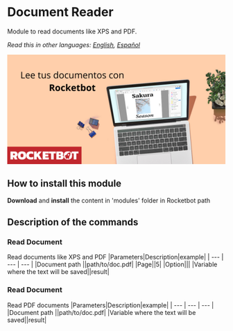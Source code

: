 # Document Reader
  
Module to read documents like XPS and PDF.

*Read this in other languages: [English](Manual_DocReader.md), [Español](Manual_DocReader.es.md)*
  
![banner](imgs/Banner_DocReader.png)
## How to install this module
  
__Download__ and __install__ the content in 'modules' folder in Rocketbot path  



## Description of the commands

### Read Document
  
Read documents like XPS and PDF 
|Parameters|Description|example|
| --- | --- | --- |
|Document path ||path/to/doc.pdf|
|Page||5|
|Option|||
|Variable where the text will be saved||result|

### Read Document
  
Read PDF documents
|Parameters|Description|example|
| --- | --- | --- |
|Document path ||path/to/doc.pdf|
|Variable where the text will be saved||result|
